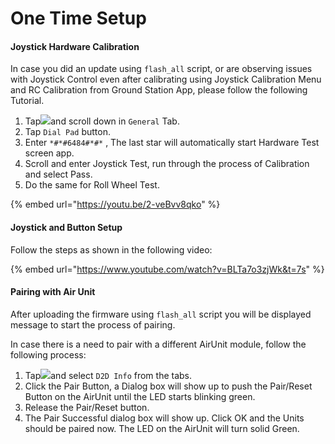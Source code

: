 # One Time Setup

#### Joystick Hardware Calibration

In case you did an update using `flash_all` script, or are observing issues with Joystick Control even after calibrating using Joystick Calibration Menu and RC Calibration from Ground Station App, please follow the following Tutorial.

1. Tap![](../.gitbook/assets/windowsqgc.ico)and scroll down in `General` Tab.
2. Tap `Dial Pad` button.
3. Enter `*#*#6484#*#*` , The last star will automatically start Hardware Test screen app.
4. Scroll and enter Joystick Test, run through the process of Calibration and select Pass.
5. Do the same for Roll Wheel Test.

{% embed url="https://youtu.be/2-veBvv8qko" %}



#### Joystick and Button Setup

Follow the steps as shown in the following video:

{% embed url="https://www.youtube.com/watch?v=BLTa7o3zjWk&t=7s" %}

#### Pairing with Air Unit

After uploading the firmware using `flash_all` script you will be displayed message to start the process of pairing.

In case there is a need to pair with a different AirUnit module, follow the following process:

1. Tap![](../.gitbook/assets/windowsqgc.ico)and select `D2D Info` from the tabs.
2. Click the Pair Button, a Dialog box will show up to push the Pair/Reset Button on the AirUnit until the LED starts blinking green.
3. Release the Pair/Reset button.
4. The Pair Successful dialog box will show up. Click OK and the Units should be paired now. The LED on the AirUnit will turn solid Green.



